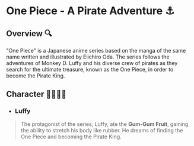 # One Piece \- A Pirate Adventure ⚓

## Overview 🔍
"One Piece" is a Japanese anime series based on the manga of the same name written and illustrated by Eiichiro Oda. The series follows the adventures of Monkey D. Luffy and his diverse crew of pirates as they search for the ultimate treasure, known as the One Piece, in order to become the Pirate King.

## Character 👩‍👨‍👦‍👦
- ### Luffy
> The protagonist of the series, Luffy, ate the **Gum-Gum Fruit**, gaining the ability to stretch his body like rubber. He dreams of finding the One Piece and becoming the Pirate King.
